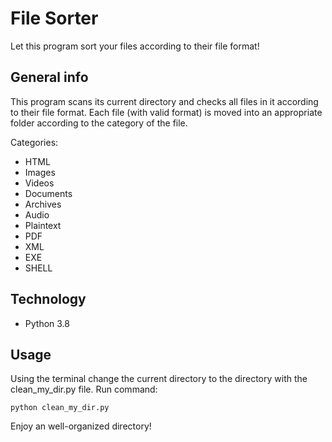 # File Sorter

Let this program sort your files according to their file format!

## General info

This program scans its current directory and checks all files in it according to their file format. Each file (with valid format) is moved into an appropriate folder according to the category of the file.

Categories:
- HTML
- Images
- Videos
- Documents
- Archives
- Audio
- Plaintext
- PDF
- XML
- EXE
- SHELL

## Technology

- Python 3.8

## Usage

Using the terminal change the current directory to the directory with the clean_my_dir.py file. Run command:

```python clean_my_dir.py```

Enjoy an well-organized directory!
